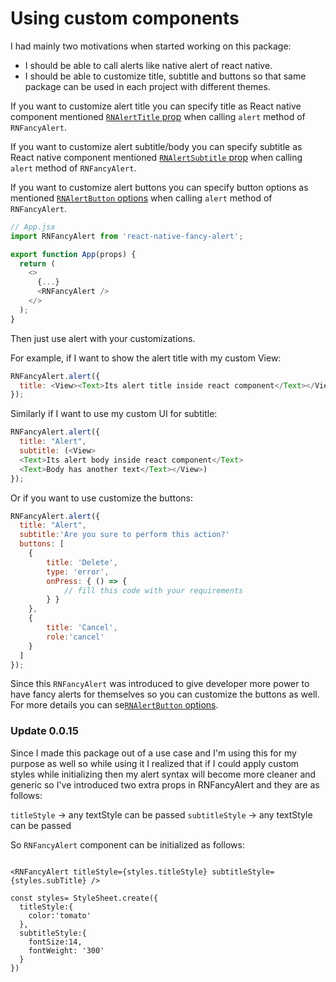# Using custom components

I had mainly two motivations when started working on this package:

* I should be able to call alerts like native alert of react native.
* I should be able to customize title, subtitle and buttons so that same package can be used in each project with different themes.

If you want to customize alert title you can specify title as React native component mentioned [`RNAlertTitle` prop](./api.md#RNAlertTitle) when calling `alert` method of `RNFancyAlert`.

If you want to customize alert subtitle/body you can specify subtitle as React native component mentioned [`RNAlertSubtitle` prop](./api.md#RNAlertSubtitle) when calling `alert` method of `RNFancyAlert`.

If you want to customize alert buttons you can specify button options as mentioned [`RNAlertButton` options](./api.md#RNAlertButton) when calling `alert` method of `RNFancyAlert`.


```js
// App.jsx
import RNFancyAlert from 'react-native-fancy-alert';

export function App(props) {
  return (
    <>
      {...}
      <RNFancyAlert />
    </>
  );
}
```

Then just use alert with your customizations.

For example, if I want to show the alert title with my custom View:

```js
RNFancyAlert.alert({
  title: <View><Text>Its alert title inside react component</Text></View>,
});
```

Similarly if I want to use my custom UI for subtitle:

```js
RNFancyAlert.alert({
  title: "Alert",
  subtitle: (<View>
  <Text>Its alert body inside react component</Text>
  <Text>Body has another text</Text></View>)
});
```

Or if you want to use customize the buttons:

```js
RNFancyAlert.alert({
  title: "Alert",
  subtitle:'Are you sure to perform this action?'
  buttons: [
    {
        title: 'Delete',
        type: 'error',
        onPress: { () => {
            // fill this code with your requirements
        } }
    },
    {
        title: 'Cancel',
        role:'cancel'
    }
  ]
});
```

Since this `RNFancyAlert` was introduced to give developer more power to have fancy alerts for themselves so you can customize the buttons as well. For more details you can se[`RNAlertButton` options](./api.md#RNAlertButton). 

### Update 0.0.15
Since I made this package out of a use case and I'm using this for my purpose as well so while using it I realized that if I could apply custom styles while initializing then my alert syntax will become more cleaner and generic so I've introduced two extra props in RNFancyAlert and they are as follows:

`titleStyle` -> any textStyle can be passed
`subtitleStyle` -> any textStyle can be passed

So `RNFancyAlert` component can be initialized as follows:

```

<RNFancyAlert titleStyle={styles.titleStyle} subtitleStyle={styles.subTitle} />

const styles= StyleSheet.create({
  titleStyle:{
    color:'tomato'
  },
  subtitleStyle:{
    fontSize:14,
    fontWeight: '300'
  }
})

```